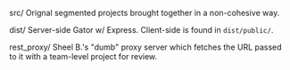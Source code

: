 
src/  Orignal segmented projects brought together in a non-cohesive way.

dist/  Server-side Gator w/ Express. Client-side is found in `dist/public/`.

rest_proxy/  Sheel B.'s "dumb" proxy server which fetches the URL passed to it with a team-level project for review. 
